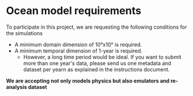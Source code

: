 # Ocean model requirements

To participate in this project, we are requesting the following conditions for the simulations

+ A minimum domain dimension of 10°x10° is required.
+ A minimum temporal dimension of 1-year is required.
    + However, a long time period would be ideal. If you want to submit more than one year's data, please send us one metadata and dataset per yearn as explained in the instructions document.

**We are accepting not only models physics but also emulators and re-analysis dataset**
